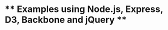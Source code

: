 ** Examples using Node.js, Express, D3, Backbone and jQuery **
=============================================================
